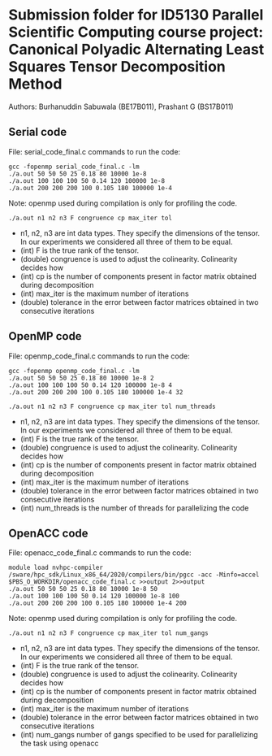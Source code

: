 # Submission folder for ID5130 Parallel Scientific Computing course project: Canonical Polyadic Alternating Least Squares Tensor Decomposition Method

Authors: Burhanuddin Sabuwala (BE17B011), Prashant G (BS17B011)

## Serial code
File: serial_code_final.c
commands to run the code:
```
gcc -fopenmp serial_code_final.c -lm
./a.out 50 50 50 25 0.18 80 10000 1e-8
./a.out 100 100 100 50 0.14 120 100000 1e-8
./a.out 200 200 200 100 0.105 180 100000 1e-4
```
Note: openmp used during compilation is only for profiling the code.
```
./a.out n1 n2 n3 F congruence cp max_iter tol
```
- n1, n2, n3 are int data types. They specify the dimensions of the tensor. In our experiments we considered all three of them to be equal.
- (int) F is the true rank of the tensor. 
- (double) congruence is used to adjust the colinearity. Colinearity decides how 
- (int) cp is the number of components present in factor matrix obtained during decomposition
- (int) max_iter is the maximum number of iterations
- (double) tolerance in the error between factor matrices obtained in two consecutive iterations

## OpenMP code
File: openmp_code_final.c
commands to run the code:
```
gcc -fopenmp openmp_code_final.c -lm
./a.out 50 50 50 25 0.18 80 10000 1e-8 2
./a.out 100 100 100 50 0.14 120 100000 1e-8 4
./a.out 200 200 200 100 0.105 180 100000 1e-4 32
```
```
./a.out n1 n2 n3 F congruence cp max_iter tol num_threads
```
- n1, n2, n3 are int data types. They specify the dimensions of the tensor. In our experiments we considered all three of them to be equal.
- (int) F is the true rank of the tensor. 
- (double) congruence is used to adjust the colinearity. Colinearity decides how 
- (int) cp is the number of components present in factor matrix obtained during decomposition
- (int) max_iter is the maximum number of iterations
- (double) tolerance in the error between factor matrices obtained in two consecutive iterations
- (int) num_threads is the number of threads for parallelizing the code

## OpenACC code
File: openacc_code_final.c
commands to run the code:
```
module load nvhpc-compiler
/sware/hpc_sdk/Linux_x86_64/2020/compilers/bin/pgcc -acc -Minfo=accel $PBS_O_WORKDIR/openacc_code_final.c >>output 2>>output
./a.out 50 50 50 25 0.18 80 10000 1e-8 50
./a.out 100 100 100 50 0.14 120 100000 1e-8 100
./a.out 200 200 200 100 0.105 180 100000 1e-4 200
```
Note: openmp used during compilation is only for profiling the code.
```
./a.out n1 n2 n3 F congruence cp max_iter tol num_gangs
```
- n1, n2, n3 are int data types. They specify the dimensions of the tensor. In our experiments we considered all three of them to be equal.
- (int) F is the true rank of the tensor. 
- (double) congruence is used to adjust the colinearity. Colinearity decides how 
- (int) cp is the number of components present in factor matrix obtained during decomposition
- (int) max_iter is the maximum number of iterations
- (double) tolerance in the error between factor matrices obtained in two consecutive iterations
- (int) num_gangs number of gangs specified to be used for parallelizing the task using openacc
